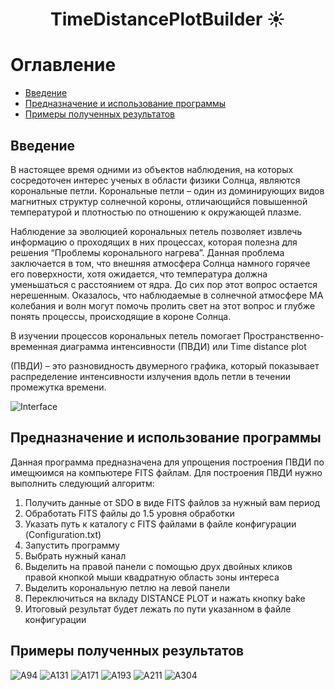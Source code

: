 
<h1 align="center">TimeDistancePlotBuilder ☀️ </h1>


# Оглавление

- [Введение](#введение)
- [Предназначение и использование программы](#предназначение-и-использование-программы)
- [Примеры полученных результатов](#примеры-полученных-результатов)

## Введение

В настоящее время одними из объектов наблюдения, на которых сосредоточен интерес ученых в области физики Солнца, являются корональные петли. Корональные петли – один из доминирующих видов магнитных структур солнечной короны, отличающийся повышенной температурой и плотностью по отношению к окружающей плазме.

Наблюдение за эволюцией корональных петель позволяет извлечь информацию о проходящих в них процессах, которая полезна для решения “Проблемы коронального нагрева”. Данная проблема заключается в том, что внешняя атмосфера Солнца намного горячее его поверхности, хотя ожидается, что температура должна уменьшаться с расстоянием от ядра. До сих пор этот вопрос остается нерешенным. Оказалось, что наблюдаемые в солнечной атмосфере МА колебания и волн могут помочь пролить свет на этот вопрос и глубже понять процессы, происходящие в короне Солнца.

В изучении процессов корональных петель помогает Пространственно-временная диаграмма интенсивности (ПВДИ) или Time distance plot

(ПВДИ) – это разновидность двумерного графика, который показывает распределение интенсивности излучения вдоль петли в течении промежутка времени. 


![Interface](https://github.com/KobzarevFizDev/SolarCoolTool/raw/main/Interface.png)


## Предназначение и использование программы

Данная программа предназначена для упрощения построения ПВДИ по имещюимся на компьютере FITS файлам. Для построения ПВДИ нужно выполнить следующий алгоритм:

1. Получить данные от SDO в виде FITS файлов за нужный вам период 
2. Обработать FITS файлы до 1.5 уровня обработки
3. Указать путь к каталогу с FITS файлами в файле конфигурации (Configuration.txt)
4. Запустить программу
5. Выбрать нужный канал
6. Выделить на правой панели с помощью друх двойных кликов правой кнопкой мыши квадратную область зоны интереса
7. Выделить корональную петлю на левой панели
8. Переключиться на вкладу DISTANCE PLOT и нажать кнопку bake
9. Итоговый результат будет лежать по пути указанном в файле конфигурации

## Примеры полученных результатов

![A94](https://github.com/KobzarevFizDev/SolarCoolTool/raw/main/A94.png)
![A131](https://github.com/KobzarevFizDev/SolarCoolTool/raw/main/A131.png)
![A171](https://github.com/KobzarevFizDev/SolarCoolTool/raw/main/A171.png)
![A193](https://github.com/KobzarevFizDev/SolarCoolTool/raw/main/A193.png)
![A211](https://github.com/KobzarevFizDev/SolarCoolTool/raw/main/A211.png)
![A304](https://github.com/KobzarevFizDev/SolarCoolTool/raw/main/A304.png)

